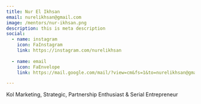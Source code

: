 ```yaml
---
title: Nur El Ikhsan
email: nurelikhsan@gmail.com
image: /mentors/nur-ikhsan.png
description: this is meta description
social:
  - name: instagram
    icon: FaInstagram
    link: https://instagram.com/nurelikhsan
    
  - name: email
    icon: FaEnvelope
    link: https://mail.google.com/mail/?view=cm&fs=1&to=nurelikhsan@gmail.com

---
```


Kol Marketing, Strategic, Partnership Enthusiast & Serial Entrepreneur